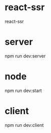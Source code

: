# react-ssr
react-ssr

# server

npm run dev:server

# node 

npm run dev:start

# client

npm run dev:client
